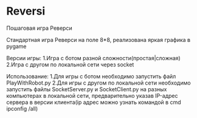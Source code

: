 # Reversi
Пошаговая игра Реверси

Стандартная игра Реверси на поле 8*8, реализована яркая графика в pygame

Версии игры:
1.Игра с ботом разной сложности(простая|сложная)
2.Игра с другом по локальной сети через socket

Использование:
1.Для игры с ботом необходимо запустить файл PlayWithRobot.py
2.Для игры с другом по локальной сети необходимо запустить файлы SocketServer.py и SocketClient.py на разных компьютерах в локальной сети,
предварительно указав IP-адрес сервера в версии клиента(ip адрес можно узнать командой в cmd ipconfig /all)
